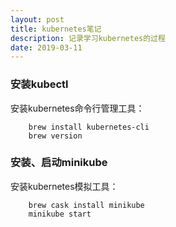 ```yaml
---
layout: post
title: kubernetes笔记
description: 记录学习kubernetes的过程
date: 2019-03-11
---
```

### 安装kubectl

安装kubernetes命令行管理工具：

```shell
    brew install kubernetes-cli
    brew version
```

### 安装、启动minikube

安装kubernetes模拟工具：

```shell
    brew cask install minikube
    minikube start
```